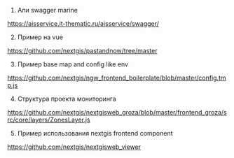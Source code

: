 1. Апи swagger  marine  

https://aisservice.it-thematic.ru/aisservice/swagger/

2. Пример на vue 

https://github.com/nextgis/pastandnow/tree/master

3. Пример  base map  and  config  like env 

https://github.com/nextgis/ngw_frontend_boilerplate/blob/master/config.tmp.js

4. Структура проекта мониторинга 

https://github.com/nextgis/nextgisweb_groza/blob/master/frontend_groza/src/core/layers/ZonesLayer.js

5. Пример использования nextgis frontend component 

https://github.com/nextgis/nextgisweb_viewer